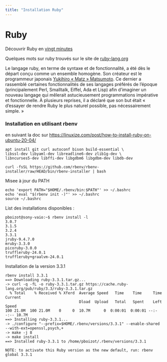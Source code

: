 ```yaml
---
title: "Installation Ruby"
---
```

# Ruby
Découvrir Ruby en [vingt minutes](https://www.ruby-lang.org/fr/documentation/quickstart/)

Quelques mots sur ruby trouvés sur le site de [ruby-lang.org](https://www.ruby-lang.org/fr/)

Le langage ruby, en terme de syntaxe et de fonctionnalité, a été dès le départ conçu comme un ensemble homogène. Son créateur est le programmeur japonais [Yukihiro « Matz » Matsumoto](http://www.rubyist.net/~matz/). Ce dernier a rassemblé certaines fonctionnalités de ses langages préférés de l’époque (principalement Perl, Smalltalk, Eiffel, Ada et Lisp) afin d’imaginer un nouveau langage qui mêlerait astucieusement programmations impérative et fonctionnelle. À plusieurs reprises, il a déclaré que son but était « d’essayer de rendre Ruby le plus naturel possible, pas nécessairement simple. »

### Installation en utilisant  rbenv
en suivant la doc sur https://linuxize.com/post/how-to-install-ruby-on-ubuntu-20-04/

```
apt install git curl autoconf bison build-essential \
libssl-dev libyaml-dev libreadline6-dev zlib1g-dev \
libncurses5-dev libffi-dev libgdbm6 libgdbm-dev libdb-dev
```

```
curl -fsSL https://github.com/rbenv/rbenv-installer/raw/HEAD/bin/rbenv-installer | bash
```

Misee à jour du PATH

```
echo 'export PATH="$HOME/.rbenv/bin:$PATH"' >> ~/.bashrc
echo 'eval "$(rbenv init -)"' >> ~/.bashrc
source ~/.bashrc
```

List des installations disponibles :
```
pboizot@sony-vaio:~$ rbenv install -l
3.0.7
3.1.5
3.2.4
3.3.1
jruby-9.4.7.0
mruby-3.3.0
picoruby-3.0.0
truffleruby-24.0.1
truffleruby+graalvm-24.0.1
```

Installation de la version 3.3.1
```
rbenv install 3.3.1
==> Downloading ruby-3.3.1.tar.gz...
-> curl -q -fL -o ruby-3.3.1.tar.gz https://cache.ruby-lang.org/pub/ruby/3.3/ruby-3.3.1.tar.gz
  % Total    % Received % Xferd  Average Speed   Time    Time     Time  Current
                                 Dload  Upload   Total   Spent    Left  Speed
100 21.0M  100 21.0M    0     0  10.7M      0  0:00:01  0:00:01 --:--:-- 10.7M
==> Installing ruby-3.3.1...
-> ./configure "--prefix=$HOME/.rbenv/versions/3.3.1" --enable-shared --with-ext=openssl,psych,+
-> make -j 8
-> make install
==> Installed ruby-3.3.1 to /home/pboizot/.rbenv/versions/3.3.1

NOTE: to activate this Ruby version as the new default, run: rbenv global 3.3.1
```
